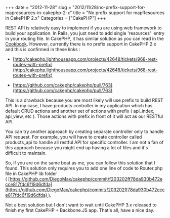 +++
date = "2012-11-28"
slug = "2012/11/28/no-prefix-support-for-mapresources-in-cakephp-2-x"
title = "No prefix support for mapResources in CakePHP 2.x"
Categories = ["CakePHP"]
+++

REST API is relatively easy to implement if you are using web framework to build your application. In Rails, you just need to add single 'resources'  entry in your routing file. In CakePHP, it has similar solution as you can read in the [Cookbook](http://book.cakephp.org/2.0/en/development/rest.html). However, currently there is no prefix support in CakePHP 2.x and this is confirmed in these links :



	
  * [http://cakephp.lighthouseapp.com/projects/42648/tickets/968-rest-routes-with-prefix](http://cakephp.lighthouseapp.com/projects/42648/tickets/968-rest-routes-with-prefix)

	
  * [https://github.com/cakephp/cakephp/pull/763](https://github.com/cakephp/cakephp/pull/763)


This is a drawback because you are most likely will use prefix to build REST API. In my case, I have products controller in my application which has default CRUD actions and another set of actions with prefix ( api_index, api_view, etc ). Those actions with prefix in front of it will act as our RESTful API.

You can try another approach by creating separate controller only to handle API request. For example, you will have to create controller called products_api to handle all restful API for specific controller. I am not a fan of this approach because you might end up having a lot of files and it's difficult to maintain.

So, if you are on the same boat as me, you can follow this solution that I found. This solution only requires you to add one line of code to Router.php file in CakePHP lib folder ( [https://github.com/DiegoMax/cakephp/commit/f203202ff78da930b472ecce817fdc6f19d6dfda](https://github.com/DiegoMax/cakephp/commit/f203202ff78da930b472ecce817fdc6f19d6dfda) ).

Not a best solution but I don't want to wait until CakePHP 3.x released to finish my first CakePHP + Backbone.JS app. That's all, have a nice day.
